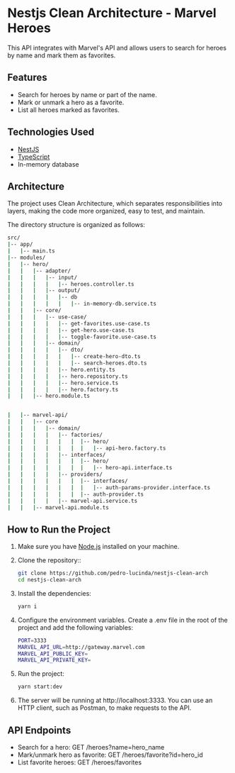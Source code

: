 # Nestjs Clean Architecture - Marvel Heroes

This API integrates with Marvel's API and allows users to search for heroes by name and mark them as favorites.

## Features

- Search for heroes by name or part of the name.
- Mark or unmark a hero as a favorite.
- List all heroes marked as favorites.

## Technologies Used

- [NestJS](https://nestjs.com/)
- [TypeScript](https://www.typescriptlang.org/)
- In-memory database

## Architecture

The project uses Clean Architecture, which separates responsibilities into layers, making the code more organized, easy to test, and maintain.

The directory structure is organized as follows:

```sh
src/
|-- app/
|   |-- main.ts
|-- modules/
|   |-- hero/
|   |   |-- adapter/
|   |   |   |-- input/
|   |   |   |   |-- heroes.controller.ts
|   |   |   |-- output/
|   |   |   |   |-- db
|   |   |   |   |   |-- in-memory-db.service.ts
|   |   |-- core/
|   |   |   |-- use-case/
|   |   |   |   |-- get-favorites.use-case.ts
|   |   |   |   |-- get-hero.use-case.ts
|   |   |   |   |-- toggle-favorite.use-case.ts
|   |   |   |-- domain/
|   |   |   |   |-- dto/
|   |   |   |   |   |-- create-hero-dto.ts
|   |   |   |   |   |-- search-heroes.dto.ts
|   |   |   |   |-- hero.entity.ts
|   |   |   |   |-- hero.repository.ts
|   |   |   |   |-- hero.service.ts
|   |   |   |   |-- hero.factory.ts
|   |   |-- hero.module.ts


|   |-- marvel-api/
|   |   |-- core
|   |   |   |-- domain/
|   |   |   |   |-- factories/
|   |   |   |   |   |  |-- hero/
|   |   |   |   |   |  |   |-- api-hero.factory.ts
|   |   |   |   |-- interfaces/
|   |   |   |   |   |  |-- hero/
|   |   |   |   |   |  |   |-- hero-api.interface.ts
|   |   |   |   |-- providers/
|   |   |   |   |   |  |-- interfaces/
|   |   |   |   |   |  |   |-- auth-params-provider.interface.ts
|   |   |   |   |   |  |-- auth-provider.ts
|   |   |   |   |-- marvel-api.service.ts
|   |   |-- marvel-api.module.ts

```

## How to Run the Project

1. Make sure you have [Node.js](https://nodejs.org/) installed on your machine.

2. Clone the repository::

   ```sh
   git clone https://github.com/pedro-lucinda/nestjs-clean-arch
   cd nestjs-clean-arch
   ```

3. Install the dependencies:
   ```sh
   yarn i
   ```
4. Configure the environment variables. Create a .env file in the root of the project and add the following variables:

   ```sh
   PORT=3333
   MARVEL_API_URL=http://gateway.marvel.com
   MARVEL_API_PUBLIC_KEY=
   MARVEL_API_PRIVATE_KEY=

   ```

5. Run the project:

   ```sh
   yarn start:dev
   ```

6. The server will be running at http://localhost:3333. You can use an HTTP client, such as Postman, to make requests to the API.

## API Endpoints

- Search for a hero: GET /heroes?name=hero_name
- Mark/unmark hero as favorite: GET /heroes/favorite?id=hero_id
- List favorite heroes: GET /heroes/favorites
